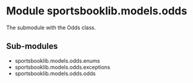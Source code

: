 Module sportsbooklib.models.odds
================================
The submodule with the Odds class.

Sub-modules
-----------
* sportsbooklib.models.odds.enums
* sportsbooklib.models.odds.exceptions
* sportsbooklib.models.odds.odds